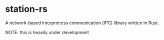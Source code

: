 # station-rs
A network-based interprocess communication (IPC) library written in Rust.

NOTE: this is heavily under development
